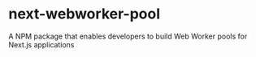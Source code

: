 # next-webworker-pool
A NPM package that enables developers to build Web Worker pools for Next.js applications
